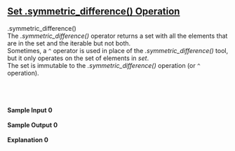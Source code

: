 ## **[Set .symmetric_difference() Operation](https://www.hackerrank.com/challenges/py-set-symmetric-difference-operation)** 
.symmetric_difference()<br>The <em>.symmetric_difference()</em> operator returns a set with all the elements that are in the set and the iterable but not both.<br>
Sometimes, a <code>^</code> operator is used in place of the <em>.symmetric_difference()</em> tool, but it only operates on the set of elements in <em>set</em>.<br>
The set is immutable to the <em>.symmetric_difference()</em> operation (or <code>^</code> operation).<br><br><br><br><br>**Sample Input 0**<br><br>**Sample Output 0**<br><br>**Explanation 0**<br><br>